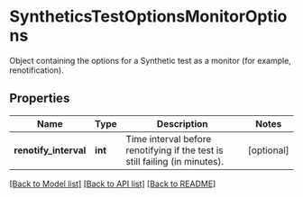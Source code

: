# SyntheticsTestOptionsMonitorOptions

Object containing the options for a Synthetic test as a monitor (for example, renotification).

## Properties

| Name                  | Type    | Description                                                                 | Notes      |
| --------------------- | ------- | --------------------------------------------------------------------------- | ---------- |
| **renotify_interval** | **int** | Time interval before renotifying if the test is still failing (in minutes). | [optional] |

[[Back to Model list]](README.md#documentation-for-models) [[Back to API list]](README.md#documentation-for-api-endpoints) [[Back to README]](README.md)
